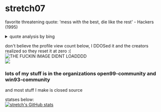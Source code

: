 # stretch07
favorite threatening quote: 'mess with the best, die like the rest' - Hackers (1995)  

<details>
  <summary>quote analysis by bing</summary>
  The quote ‘mess with the best, die like the rest’ is from the 1995 film Hackers, directed by Iain Softley and written by Rafael Moreu. The quote is said by the character Dade “Zero Cool” “Crash Override” Murphy. The phrase is a warning that if someone challenges or offends the strongest person (the best), they will be defeated like everyone else who has dared to challenge them. It can also be interpreted as a warning not to mess with hackers, as their skills can cause damage to their opponents’ computers. The phrase ‘mess with the best, die like the rest’ is a warning that implies that the person or group being referred to as ‘the best’ is highly skilled and capable of defeating their opponents. In the context of the movie Hackers, this phrase can be interpreted as a warning not to challenge or offend hackers, as their skills can cause damage to their opponents’ computers. The phrase suggests that those who dare to challenge ‘the best’ will face consequences and be defeated like everyone else who has tried before them.
</details>

don't believe the profile view count below, I DDOSed it and the creators realized so they reset it at zero :(  
![THE FUCKIN IMAGE DIDNT LOADDDD](https://komarev.com/ghpvc/?username=stretch07)  
![](https://hit.yhype.me/github/profile?user_id=78528552)  
### **lots of my stuff is in the organizations open99-community and win93-community**
and most stuff I make is closed source

statses below:  
[![stretch's GitHub stats](https://github-readme-stats.vercel.app/api?username=stretch07)](https://github.com/anuraghazra/github-readme-stats)
